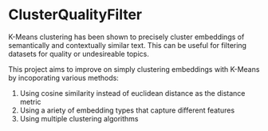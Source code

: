 # ClusterQualityFilter

K-Means clustering has been shown to precisely cluster embeddings of semantically and contextually similar text. This can be useful for filtering datasets for quality or undesireable topics. 

This project aims to improve on simply clustering embeddings with K-Means by incoporating various methods:
1. Using cosine similarity instead of euclidean distance as the distance metric
2. Using a ariety of embedding types that capture different features
3. Using multiple clustering algorithms
